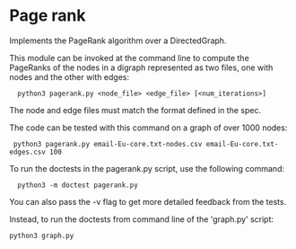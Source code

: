 # Page rank

Implements the PageRank algorithm over a DirectedGraph.

This module can be invoked at the command line to compute the
PageRanks of the nodes in a digraph represented as two files, one with
nodes and the other with edges:
```
  python3 pagerank.py <node_file> <edge_file> [<num_iterations>]
```
The node and edge files must match the format defined in the spec.

The code can be tested with this command on a graph of over 1000 nodes:
```
 python3 pagerank.py email-Eu-core.txt-nodes.csv email-Eu-core.txt-edges.csv 100
```

To run the doctests in the pagerank.py script, use the following command:
```
  python3 -m doctest pagerank.py
  ```

You can also pass the -v flag to get more detailed feedback from the
tests.

Instead, to run the doctests from command line of the 'graph.py' script:
```
python3 graph.py
```